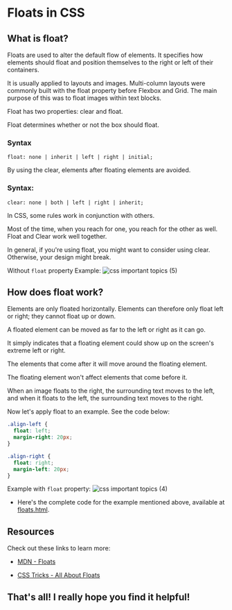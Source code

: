 # Floats in CSS

## What is float?

Floats are used to alter the default flow of elements. It specifies how elements should float and position themselves
to the right or left of their containers.

It is usually applied to layouts and images. Multi-column layouts were commonly built with the float property before Flexbox and Grid. The main purpose of this was to float images within text blocks.

Float has two properties: clear and float. 

Float determines whether or not the box should float.

### Syntax
```
float: none | inherit | left | right | initial;
```
By using the clear, elements after floating elements are avoided.

### Syntax:
```
clear: none | both | left | right | inherit;
```
In CSS, some rules work in conjunction with others.

Most of the time, when you reach for one, you reach for the other as well. Float and Clear work well together.

In general, if you're using float, you might want to consider using clear. Otherwise, your design might break.

Without `float` property Example:
![css important topics (5)](https://github.com/ishratUmar18/upskill-frontend/assets/47534248/fe0455d2-8e55-4d5e-86af-ae0f8e423076)

## How does float work?

Elements are only floated horizontally. Elements can therefore only float left or right; they cannot float up or down. 

A floated element can be moved as far to the left or right as it can go.

It simply indicates that a floating element could show up on the screen's extreme left or right. 

The elements that come after it will move around the floating element. 

The floating element won't affect elements that come before it.

When an image floats to the right, the surrounding text moves to the left, and when it floats to the left, the surrounding text moves to the right.

Now let's apply float to an example. See the code below:
```css
.align-left {
  float: left;
  margin-right: 20px;
}

.align-right {
  float: right;
  margin-left: 20px;
}
```
Example with `float` property:
![css important topics (4)](https://github.com/ishratUmar18/upskill-frontend/assets/47534248/bde03d87-d57f-4959-9f7d-6c4ca3a40a80)

- Here's the complete code for the example mentioned above, available at [floats.html](CSS/floats.html).
## Resources 
Check out these links to learn more:

- [MDN - Floats](https://developer.mozilla.org/en-US/docs/Learn/CSS/CSS_layout/Floats)  

- [CSS Tricks - All About Floats](https://css-tricks.com/all-about-floats/)

## That's all! I really hope you find it helpful!
